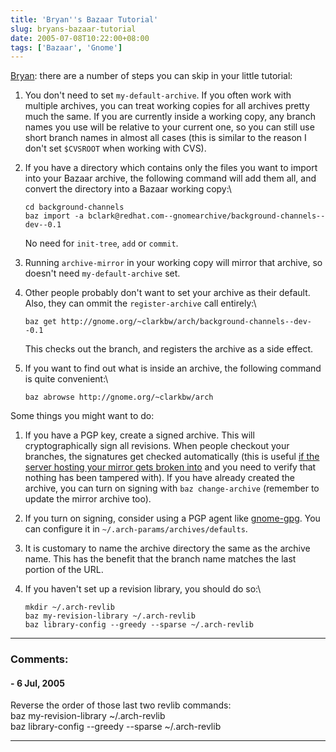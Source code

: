 ```yaml
---
title: 'Bryan''s Bazaar Tutorial'
slug: bryans-bazaar-tutorial
date: 2005-07-08T10:22:00+08:00
tags: ['Bazaar', 'Gnome']
---
```


[Bryan](http://www.gnome.org/~clarkbw/blog/GNOME/how_i_used_baz_to_start_my_little_project):
there are a number of steps you can skip in your little tutorial:

1.  You don\'t need to set `my-default-archive`. If you often work with
    multiple archives, you can treat working copies for all archives
    pretty much the same. If you are currently inside a working copy,
    any branch names you use will be relative to your current one, so
    you can still use short branch names in almost all cases (this is
    similar to the reason I don\'t set `$CVSROOT` when working with
    CVS).

2.  If you have a directory which contains only the files you want to
    import into your Bazaar archive, the following command will add them
    all, and convert the directory into a Bazaar working copy:\

        cd background-channels
        baz import -a bclark@redhat.com--gnomearchive/background-channels--dev--0.1

    No need for `init-tree`, `add` or `commit`.

3.  Running `archive-mirror` in your working copy will mirror that
    archive, so doesn\'t need `my-default-archive` set.

4.  Other people probably don\'t want to set your archive as their
    default. Also, they can ommit the `register-archive` call entirely:\

        baz get http://gnome.org/~clarkbw/arch/background-channels--dev--0.1

    This checks out the branch, and registers the archive as a side
    effect.

5.  If you want to find out what is inside an archive, the following
    command is quite convenient:\

        baz abrowse http://gnome.org/~clarkbw/arch

Some things you might want to do:

1.  If you have a PGP key, create a signed archive. This will
    cryptographically sign all revisions. When people checkout your
    branches, the signatures get checked automatically (this is useful
    [if the server hosting your mirror gets broken
    into](http://mail.gnome.org/archives/gnome-announce-list/2004-March/msg00113.html)
    and you need to verify that nothing has been tampered with). If you
    have already created the archive, you can turn on signing with
    `baz change-archive` (remember to update the mirror archive too).

2.  If you turn on signing, consider using a PGP agent like
    [gnome-gpg](http://people.redhat.com/~walters/gnome-gpg/). You can
    configure it in `~/.arch-params/archives/defaults`.

3.  It is customary to name the archive directory the same as the
    archive name. This has the benefit that the branch name matches the
    last portion of the URL.

4.  If you haven\'t set up a revision library, you should do so:\

        mkdir ~/.arch-revlib
        baz my-revision-library ~/.arch-revlib
        baz library-config --greedy --sparse ~/.arch-revlib

---
### Comments:
####  - <time datetime="2005-07-09 01:56:47">6 Jul, 2005</time>

Reverse the order of those last two revlib commands:\
baz my-revision-library \~/.arch-revlib\
baz library-config \--greedy \--sparse \~/.arch-revlib

---
